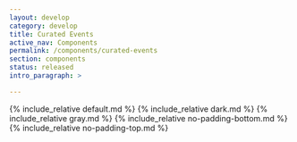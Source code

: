 ```yaml
---
layout: develop
category: develop
title: Curated Events
active_nav: Components
permalink: /components/curated-events
section: components
status: released
intro_paragraph: >

---
```


{% include_relative default.md %}
{% include_relative dark.md %}
{% include_relative gray.md %}
{% include_relative no-padding-bottom.md %}
{% include_relative no-padding-top.md %}
